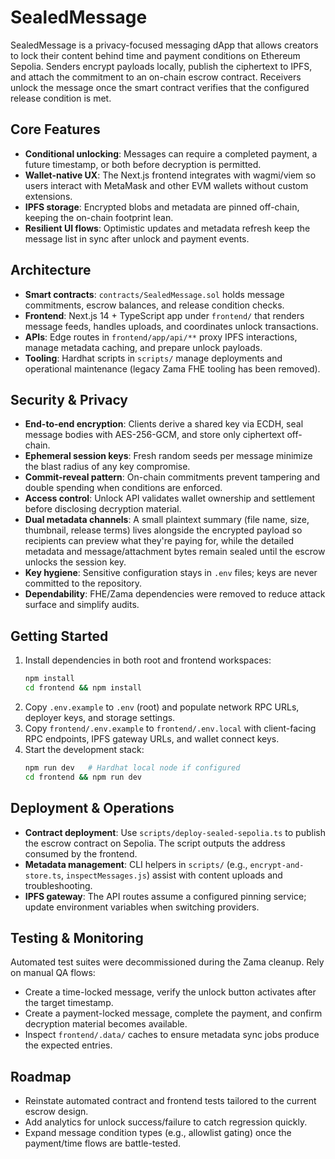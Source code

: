 # SealedMessage

SealedMessage is a privacy-focused messaging dApp that allows creators to lock their content behind time and payment conditions on Ethereum Sepolia. Senders encrypt payloads locally, publish the ciphertext to IPFS, and attach the commitment to an on-chain escrow contract. Receivers unlock the message once the smart contract verifies that the configured release condition is met.

## Core Features
- **Conditional unlocking**: Messages can require a completed payment, a future timestamp, or both before decryption is permitted.
- **Wallet-native UX**: The Next.js frontend integrates with wagmi/viem so users interact with MetaMask and other EVM wallets without custom extensions.
- **IPFS storage**: Encrypted blobs and metadata are pinned off-chain, keeping the on-chain footprint lean.
- **Resilient UI flows**: Optimistic updates and metadata refresh keep the message list in sync after unlock and payment events.

## Architecture
- **Smart contracts**: `contracts/SealedMessage.sol` holds message commitments, escrow balances, and release condition checks.
- **Frontend**: Next.js 14 + TypeScript app under `frontend/` that renders message feeds, handles uploads, and coordinates unlock transactions.
- **APIs**: Edge routes in `frontend/app/api/**` proxy IPFS interactions, manage metadata caching, and prepare unlock payloads.
- **Tooling**: Hardhat scripts in `scripts/` manage deployments and operational maintenance (legacy Zama FHE tooling has been removed).

## Security & Privacy
- **End-to-end encryption**: Clients derive a shared key via ECDH, seal message bodies with AES-256-GCM, and store only ciphertext off-chain.
- **Ephemeral session keys**: Fresh random seeds per message minimize the blast radius of any key compromise.
- **Commit-reveal pattern**: On-chain commitments prevent tampering and double spending when conditions are enforced.
- **Access control**: Unlock API validates wallet ownership and settlement before disclosing decryption material.
- **Dual metadata channels**: A small plaintext summary (file name, size, thumbnail, release terms) lives alongside the encrypted payload so recipients can preview what they're paying for, while the detailed metadata and message/attachment bytes remain sealed until the escrow unlocks the session key.
- **Key hygiene**: Sensitive configuration stays in `.env` files; keys are never committed to the repository.
- **Dependability**: FHE/Zama dependencies were removed to reduce attack surface and simplify audits.

## Getting Started
1. Install dependencies in both root and frontend workspaces:
	```bash
	npm install
	cd frontend && npm install
	```
2. Copy `.env.example` to `.env` (root) and populate network RPC URLs, deployer keys, and storage settings.
3. Copy `frontend/.env.example` to `frontend/.env.local` with client-facing RPC endpoints, IPFS gateway URLs, and wallet connect keys.
4. Start the development stack:
	```bash
	npm run dev   # Hardhat local node if configured
	cd frontend && npm run dev
	```

## Deployment & Operations
- **Contract deployment**: Use `scripts/deploy-sealed-sepolia.ts` to publish the escrow contract on Sepolia. The script outputs the address consumed by the frontend.
- **Metadata management**: CLI helpers in `scripts/` (e.g., `encrypt-and-store.ts`, `inspectMessages.js`) assist with content uploads and troubleshooting.
- **IPFS gateway**: The API routes assume a configured pinning service; update environment variables when switching providers.

## Testing & Monitoring
Automated test suites were decommissioned during the Zama cleanup. Rely on manual QA flows:
- Create a time-locked message, verify the unlock button activates after the target timestamp.
- Create a payment-locked message, complete the payment, and confirm decryption material becomes available.
- Inspect `frontend/.data/` caches to ensure metadata sync jobs produce the expected entries.

## Roadmap
- Reinstate automated contract and frontend tests tailored to the current escrow design.
- Add analytics for unlock success/failure to catch regression quickly.
- Expand message condition types (e.g., allowlist gating) once the payment/time flows are battle-tested.

